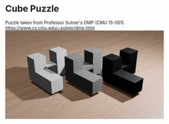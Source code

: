 # Cube Puzzle
Puzzle taken from Professor Sutner's DMP (CMU 15-051).
https://www.cs.cmu.edu/~sutner/dmp.html
![alt text](https://github.com/88Mangos/Cube-Puzzle/blob/main/CubePuzzleSetup.png)
